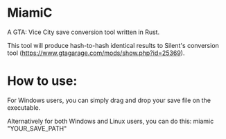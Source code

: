 # MiamiC
A GTA: Vice City save conversion tool written in Rust.  

This tool will produce hash-to-hash identical results to Silent's conversion tool (https://www.gtagarage.com/mods/show.php?id=25369).

# How to use:
For Windows users, you can simply drag and drop your save file on the executable.  

Alternatively for both Windows and Linux users, you can do this:
miamic "YOUR_SAVE_PATH"
